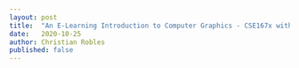 ```yaml
---
layout: post
title:  "An E-Learning Introduction to Computer Graphics - CSE167x with Dr. Ravi Ramamoorthi"
date:   2020-10-25
author: Christian Robles
published: false
---
```

